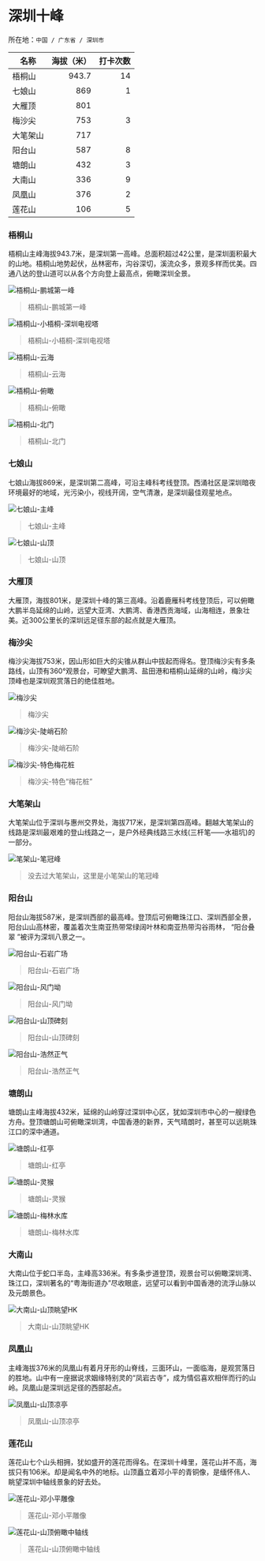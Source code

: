 # 深圳十峰

所在地：`中国 / 广东省 / 深圳市`

|名称|海拔（米）|打卡次数|
|---|---:|---:|
| 梧桐山 | 943.7 | 14 |
| 七娘山 | 869 | 1 |
| 大雁顶 | 801 |  |
| 梅沙尖 | 753 | 3 |
| 大笔架山 | 717 |  |
| 阳台山 | 587 | 8 |
| 塘朗山 | 432 | 3 |
| 大南山 | 336 | 9 |
| 凤凰山 | 376 | 2 |
| 莲花山 | 106 | 5 |

### 梧桐山

梧桐山主峰海拔943.7米，是深圳第一高峰。总面积超过42公里，是深圳面积最大的山地。梧桐山地势起伏，丛林密布，沟谷深切，溪流众多，景观多样而优美。四通八达的登山道可以从各个方向登上最高点，俯瞰深圳全景。

![梧桐山-鹏城第一峰](./深圳十峰/梧桐山-鹏城第一峰.webp)
> 梧桐山-鹏城第一峰

![梧桐山-小梧桐-深圳电视塔](./深圳十峰/梧桐山-小梧桐-深圳电视塔.webp)
> 梧桐山-小梧桐-深圳电视塔

![梧桐山-云海](./深圳十峰/梧桐山-云海.webp)
> 梧桐山-云海

![梧桐山-俯瞰](./深圳十峰/梧桐山-俯瞰.webp)
> 梧桐山-俯瞰

![梧桐山-北门](./深圳十峰/梧桐山-北门.webp)
> 梧桐山-北门

### 七娘山

七娘山海拔869米，是深圳第二高峰，可沿主峰科考线登顶。西涌社区是深圳暗夜环境最好的地域，光污染小，视线开阔，空气清澈，是深圳最佳观星地点。

![七娘山-主峰](./深圳十峰/七娘山-主峰.webp)
> 七娘山-主峰

![七娘山-山顶](./深圳十峰/七娘山-山顶.webp)
> 七娘山-山顶

### 大雁顶

大雁顶，海拔801米，是深圳十峰的第三高峰。沿着鹿雁科考线登顶后，可以俯瞰大鹏半岛延绵的山岭，远望大亚湾、大鹏湾、香港西贡海域，山海相连，景象壮美。近300公里长的深圳远足径东部的起点就是大雁顶。

### 梅沙尖

梅沙尖海拔753米，因山形如巨大的尖锥从群山中拔起而得名。登顶梅沙尖有多条路线，山顶有360°观景台，可瞭望大鹏湾、盐田港和梧桐山延绵的山岭，梅沙尖顶峰也是深圳观赏落日的绝佳胜地。

![梅沙尖](./深圳十峰/梅沙尖.webp)
> 梅沙尖

![梅沙尖-陡峭石阶](./深圳十峰/梅沙尖-陡峭石阶.webp)
> 梅沙尖-陡峭石阶

![梅沙尖-特色梅花桩](./深圳十峰/梅沙尖-特色梅花桩.webp)
> 梅沙尖-特色“梅花桩”

### 大笔架山

大笔架山位于深圳与惠州交界处，海拔717米，是深圳第四高峰。翻越大笔架山的线路是深圳最艰难的登山线路之一，是户外经典线路三水线(三杆笔——水祖坑)的一部分。

![笔架山-笔冠峰](./深圳十峰/笔架山-笔冠峰.webp)

> 没去过大笔架山，这里是小笔架山的笔冠峰

### 阳台山

阳台山海拔587米，是深圳西部的最高峰。登顶后可俯瞰珠江口、深圳西部全景，阳台山山高林密，覆盖着次生南亚热带常绿阔叶林和南亚热带沟谷雨林， “阳台叠翠 ”被评为深圳八景之一。

![阳台山-石岩广场](./深圳十峰/阳台山-石岩广场.webp)
> 阳台山-石岩广场

![阳台山-风门坳](./深圳十峰/阳台山-风门坳.webp)
> 阳台山-风门坳

![阳台山-山顶碑刻](./深圳十峰/阳台山-山顶碑刻.webp)
> 阳台山-山顶碑刻

![阳台山-浩然正气](./深圳十峰/阳台山-浩然正气.webp)
> 阳台山-浩然正气

### 塘朗山

塘朗山主峰海拔432米，延绵的山岭穿过深圳中心区，犹如深圳市中心的一艘绿色方舟。登顶塘朗山可俯瞰深圳湾，中国香港的新界，天气晴朗时，甚至可以远眺珠江口的深中通道。

![塘朗山-红亭](./深圳十峰/塘朗山-红亭.webp)
> 塘朗山-红亭

![塘朗山-灵猴](./深圳十峰/塘朗山-灵猴.webp)
> 塘朗山-灵猴

![塘朗山-梅林水库](./深圳十峰/塘朗山-梅林水库.webp)
> 塘朗山-梅林水库

### 大南山

大南山位于蛇口半岛，主峰高336米。有多条步道登顶，观景台可以俯瞰深圳湾、珠江口，深圳著名的“粤海街道办”尽收眼底，远望可以看到中国香港的流浮山脉以及元朗景色。

![大南山-山顶眺望HK](./深圳十峰/大南山-山顶眺望HK.webp)
> 大南山-山顶眺望HK

### 凤凰山

主峰海拔376米的凤凰山有着月牙形的山脊线，三面环山，一面临海，是观赏落日的胜地。山中有一座据说求姻缘特别灵的“凤岩古寺”，成为情侣喜欢相伴而行的山岭。凤凰山是深圳远足径的西部起点。

![凤凰山-山顶凉亭](./深圳十峰/凤凰山-山顶凉亭.webp)
> 凤凰山-山顶凉亭

### 莲花山

莲花山七个山头相拥，犹如盛开的莲花而得名。在深圳十峰里，莲花山并不高，海拔只有106米。却是闻名中外的地标。山顶矗立着邓小平的青铜像，是缅怀伟人、眺望深圳中轴线景象的好去处。

![莲花山-邓小平雕像](./深圳十峰/莲花山-邓小平雕像.webp)
> 莲花山-邓小平雕像

![莲花山-山顶俯瞰中轴线](./深圳十峰/莲花山-山顶俯瞰中轴线.webp)
> 莲花山-山顶俯瞰中轴线